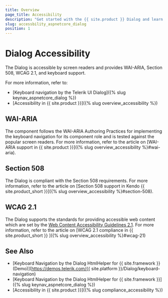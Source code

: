 ```yaml
---
title: Overview
page_title: Accessibility
description: "Get started with the {{ site.product }} Dialog and learn about its accessibility support for WAI-ARIA, Section 508, and WCAG 2.1."
slug: accessbility_aspnetcore_dialog
position: 1
---
```


# Dialog Accessibility

The Dialog is accessible by screen readers and provides WAI-ARIA, Section 508, WCAG 2.1, and keyboard support.

For more information, refer to:
* [Keyboard navigation by the Telerik UI Dialog]({% slug keynav_aspnetcore_dialog %})
* [Accessibility in {{ site.product }}]({% slug overview_accessibility %})

## WAI-ARIA

The component follows the WAI-ARIA Authoring Practices for implementing the keyboard navigation for its component role and is tested against the popular screen readers. For more information, refer to the article on [WAI-ARIA support in {{ site.product }}]({% slug overview_accessibility %}#wai-aria).

## Section 508

The Dialog is compliant with the Section 508 requirements. For more information, refer to the article on [Section 508 support in Kendo {{ site.product_short }}]({% slug overview_accessibility %}#section-508).

## WCAG 2.1

The Dialog supports the standards for providing accessible web content which are set by the [Web Content Accessibility Guidelines 2.1](https://www.w3.org/TR/WCAG/). For more information, refer to the article on [WCAG 2.1 compliance in {{ site.product_short }} ]({% slug overview_accessibility %}#wcag-21)

## See Also

* [Keyboard Navigation by the Dialog HtmlHelper for {{ site.framework }} (Demo)](https://demos.telerik.com/{{ site.platform }}/Dialog/keyboard-navigation)
* [Keyboard Navigation by the Dialog HtmlHelper for {{ site.framework }}]({% slug keynav_aspnetcore_dialog %})
* [Accessibility in {{ site.product }}]({% slug compliance_accessibility %})
